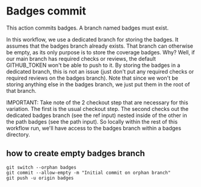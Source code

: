 # Badges commit
This action commits badges.
A branch named badges must exist.

In this workflow, we use a dedicated branch for storing the badges.
It assumes that the badges branch already exists. That branch can otherwise
be empty, as its only purpose is to store the coverage badges. Why? Well, if
our main branch has required checks or reviews, the default GITHUB_TOKEN won't
be able to push to it. By storing the badges in a dedicated branch, this is not
an issue (just don't put any required checks or required reviews on the badges
branch). Note that since we won't be storing anything else in the badges branch,
we just put them in the root of that branch.

IMPORTANT: Take note of the 2 checkout step that are necessary for this variation.
The first is the usual checkout step. The second checks out the dedicated badges branch
(see the ref input) nested inside of the other in the path badges (see the path input).
So locally within the rest of this workflow run, we'll have access to the badges branch
within a badges directory.

## how to create empty badges branch
```
git switch --orphan badges
git commit --allow-empty -m "Initial commit on orphan branch"
git push -u origin badges
```
